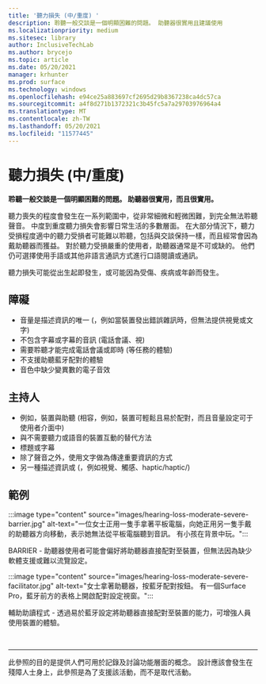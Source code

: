 ```yaml
---
title: '聽力損失 (中/重度) '
description: 聆聽一般交談是一個明顯困難的問題。 助聽器很實用且建議使用
ms.localizationpriority: medium
ms.sitesec: library
author: InclusiveTechLab
ms.author: brycejo
ms.topic: article
ms.date: 05/20/2021
manager: krhunter
ms.prod: surface
ms.technology: windows
ms.openlocfilehash: e94ce25a883697cf2695d29b8367238ca4dc57ca
ms.sourcegitcommit: a4f8d271b1372321c3b45fc5a7a29703976964a4
ms.translationtype: MT
ms.contentlocale: zh-TW
ms.lasthandoff: 05/20/2021
ms.locfileid: "11577445"
---
```

# <a name="hearing-loss-moderatesevere"></a>聽力損失 (中/重度) 

**聆聽一般交談是一個明顯困難的問題。 助聽器很實用，而且很實用。**

聽力喪失的程度會發生在一系列範圍中，從非常細微和輕微困難，到完全無法聆聽聲音。 中度到重度聽力損失會影響日常生活的多數層面。 在大部分情況下，聽力受損程度適中的聽力受損者可能難以聆聽，包括與交談保持一樣，而且經常會因為戴助聽器而獲益。 對於聽力受損嚴重的使用者，助聽器通常是不可或缺的。 他們仍可選擇使用手語或其他非語言通訊方式進行口語閱讀或通訊。

聽力損失可能從出生起即發生，或可能因為受傷、疾病或年齡而發生。

## <a name="barriers"></a>障礙
* 音量是描述資訊的唯一 (，例如當裝置發出錯誤雜訊時，但無法提供視覺或文字) 
* 不包含字幕或字幕的音訊 (電話會議、視) 
* 需要聆聽才能完成電話會議或即時 (等任務的體驗) 
* 不支援助聽藍牙配對的體驗
* 音色中缺少變異數的電子音效

## <a name="facilitators"></a>主持人
* 例如，裝置與助聽 (相容，例如，裝置可輕鬆且易於配對，而且音量設定可于使用者介面中) 
* 與不需要聽力或語音的裝置互動的替代方法
* 標題或字幕
* 除了聲音之外，使用文字做為傳達重要資訊的方式
* 另一種描述資訊或 (，例如視覺、觸感、haptic/haptic/) 

## <a name="examples"></a>範例

:::image type="content" source="images/hearing-loss-moderate-severe-barrier.jpg" alt-text="一位女士正用一隻手拿著平板電腦，向她正用另一隻手戴的助聽器方向移動，表示她無法從平板電腦聽到音訊。 有小孩在背景中玩。":::

BARRIER - 助聽器使用者可能會偏好將助聽器直接配對至裝置，但無法因為缺少軟體支援或難以流覽設定。 

:::image type="content" source="images/hearing-loss-moderate-severe-facilitator.jpg" alt-text="女士拿著助聽器，按藍牙配對按鈕。 有一個Surface Pro，藍牙前方的表格上開啟配對設定視窗。":::

輔助助讀程式 - 透過易於藍牙設定將助聽器直接配對至裝置的能力，可增強人員使用裝置的體驗。 


&nbsp;

[comment]: # (頁腳語句)
___
此參照的目的是提供人們可用於記錄及討論功能層面的概念。 設計應該會發生在殘障人士身上，此參照是為了支援該活動，而不是取代活動。 